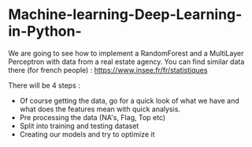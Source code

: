 # Machine-learning-Deep-Learning-in-Python-

We are going to see how to implement a RandomForest and a MultiLayer Perceptron with data from a real estate agency.
You can find similar data there (for french people) : https://www.insee.fr/fr/statistiques

There will be 4 steps : 
- Of course getting the data, go for a quick look of what we have and what does the features mean with quick analysis.
- Pre processing the data (NA's, Flag, Top etc)
- Split into training and testing dataset
- Creating our models and try to optimize it 
